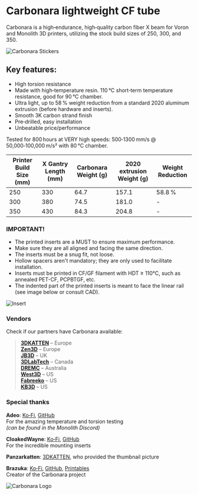 # Carbonara lightweight CF tube

Carbonara is a high‑endurance, high‑quality carbon fiber X beam for Voron and Monolith 3D printers, utilizing the stock build sizes of 250, 300, and 350.

![Carbonara Stickers](https://i.imgur.com/Q5H2WDR.png)

## Key features:

- High torsion resistance  
- Made with high‑temperature resin. 110 °C short‑term temperature resistance, good for 90 °C chamber.  
- Ultra light, up to 58 % weight reduction from a standard 2020 aluminum extrusion (before hardware and inserts).  
- Smooth 3K carbon strand finish  
- Pre‑drilled, easy installation  
- Unbeatable price/performance  

Tested for 800 hours at VERY high speeds: 500‑1300 mm/s @ 50,000‑100,000 m/s² with 80 °C chamber.

Printer Build Size (mm) | X Gantry Length (mm) | Carbonara Weight (g) | 2020 extrusion Weight (g) | Weight Reduction
--- | --- | --- | --- | ---
250 | 330 | 64.7 | 157.1 | 58.8 %  
300 | 380 | 74.5 | 181.0 | -  
350 | 430 | 84.3 | 204.8 | -  

### IMPORTANT!

- The printed inserts are a MUST  to ensure maximum performance. 
- Make sure they are all aligned and facing the same direction.
- The inserts must be a snug fit, not loose.
- Hollow spacers aren't mandatory; they are only used to facilitate installation.
- Inserts must be printed in CF/GF filament with HDT ≥ 110°C, such as annealed PET-CF, PCPBTGF, etc.
- The indented part of the printed inserts is meant to face the linear rail (see image below or consult CAD).

![Insert](https://media.printables.com//media/prints/1327701/rich_content/ffe58755-4667-4502-9c28-17a57cd5abeb/thumbs/inside/1920x1440/png/image.webp)

### Vendors

Check if our partners have Carbonara available:

> **[3DKATTEN](https://3dkatten.se/)** – Europe  
> **[Zen3D](https://shop.zen3d.hu/)** – Europe  
> **[JB3D](https://jb3d.uk/)** – UK  
> **[3DLabTech](https://www.3dlabtech.ca/)** – Canada  
> **[DREMC](https://store.dremc.com.au/)** – Australia  
> **[West3D](https://west3d.com/)** – US  
> **[Fabreeko](https://www.fabreeko.com/)** – US  
> **[KB3D](https://kb-3d.com/store/)** – US  

### Special thanks

**Adeo**: [Ko‑Fi](https://ko-fi.com/the_adeo), [GitHub](https://github.com/TheAdeo)  
For the amazing temperature and torsion testing  
_(can be found in the Monolith Discord)_

**CloakedWayne**: [Ko‑Fi](https://ko-fi.com/monolith), [GitHub](https://github.com/CloakedWayne)  
For the incredible mounting inserts

**Panzarkatten**: [3DKATTEN](https://3dkatten.se/), who provided the thumbnail picture

**Brazuka**: [Ko‑Fi](https://ko-fi.com/Brazuka), [GitHub](https://github.com/Brazuka-1), [Printables](https://www.printables.com/model/1327701-carbonara-lightweight-cf-tube)  
Creator of the Carbonara project

![Carbonara Logo](https://i.imgur.com/S3z5tVU.png)








 
